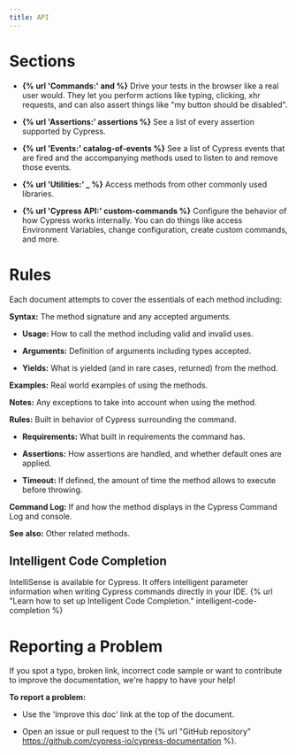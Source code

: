 ```yaml
---
title: API
---
```


# Sections

- **{% url 'Commands:' and %}** Drive your tests in the browser like a real user would. They let you perform actions like typing, clicking, xhr requests, and can also assert things like "my button should be disabled".

- **{% url 'Assertions:' assertions %}** See a list of every assertion supported by Cypress.

- **{% url 'Events:' catalog-of-events %}** See a list of Cypress events that are fired and the accompanying methods used to listen to and remove those events.

- **{% url 'Utilities:' _ %}** Access methods from other commonly used libraries.

- **{% url 'Cypress API:' custom-commands %}** Configure the behavior of how Cypress works internally. You can do things like access Environment Variables, change configuration, create custom commands, and more.

# Rules

Each document attempts to cover the essentials of each method including:

**Syntax:** The method signature and any accepted arguments.

  - **Usage:** How to call the method including valid and invalid uses.

  - **Arguments:** Definition of arguments including types accepted.

  - **Yields:** What is yielded (and in rare cases, returned) from the method.

**Examples:** Real world examples of using the methods.

**Notes:** Any exceptions to take into account when using the method.

**Rules:** Built in behavior of Cypress surrounding the command.

  - **Requirements:** What built in requirements the command has.

  - **Assertions:** How assertions are handled, and whether default ones are applied.

  - **Timeout:** If defined, the amount of time the method allows to execute before throwing.

**Command Log:** If and how the method displays in the Cypress Command Log and console.

**See also:** Other related methods.

## Intelligent Code Completion

IntelliSense is available for Cypress. It offers intelligent parameter information when writing Cypress commands directly in your IDE. {% url "Learn how to set up Intelligent Code Completion." intelligent-code-completion %}

# Reporting a Problem

If you spot a typo, broken link, incorrect code sample or want to contribute to improve the documentation, we're happy to have your help!

**To report a problem:**

- Use the 'Improve this doc' link at the top of the document.

- Open an issue or pull request to the {% url "GitHub repository" https://github.com/cypress-io/cypress-documentation %}.
